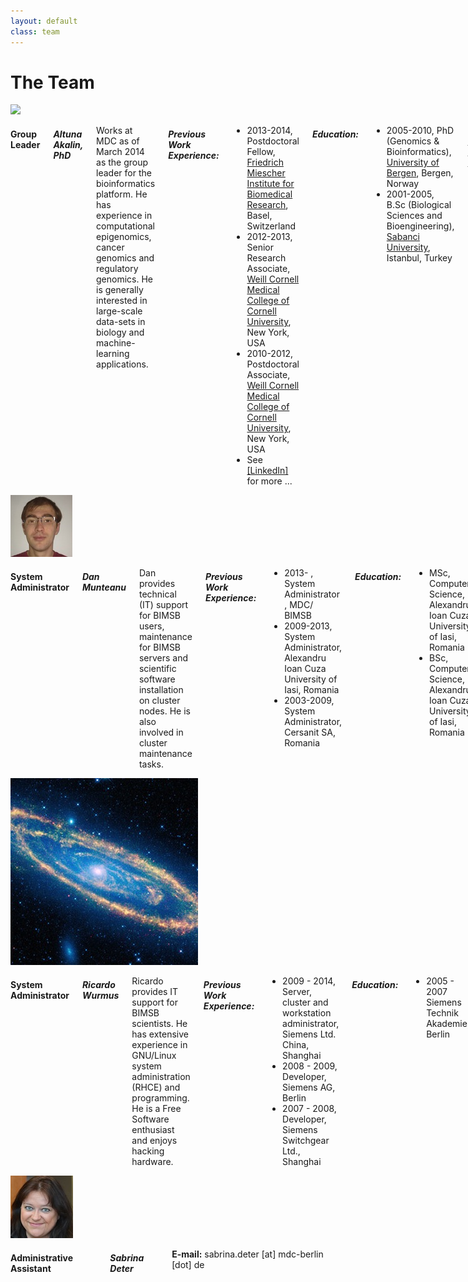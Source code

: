 ```yaml
---
layout: default
class: team
---
```


# The Team

<div class="row">
  <img src="https://avatars.githubusercontent.com/u/638225" class="columns myroundThumb">
  <div class="large-10 columns" markdown="1">

#### Group Leader

##### Altuna Akalin, PhD

Works at MDC as of March 2014 as the group leader for the
bioinformatics platform. He has experience in computational
epigenomics, cancer genomics and regulatory genomics. He is generally
interested in large-scale data-sets in biology and machine-learning
applications.

##### Previous Work Experience:

- 2013-2014, Postdoctoral Fellow,
  [Friedrich Miescher Institute for Biomedical Research](http://www.fmi.ch),
  Basel, Switzerland
- 2012-2013, Senior Research Associate,
  [Weill Cornell Medical College of Cornell University](http://weill.cornell.edu),
  New York, USA
- 2010-2012, Postdoctoral Associate,
  [Weill Cornell Medical College of Cornell University](http://weill.cornell.edu),
  New York, USA
- See [[LinkedIn]](http://www.linkedin.com/in/altunaakalin) for more
  ...

##### Education:

- 2005-2010, PhD (Genomics &amp; Bioinformatics), [University of Bergen](http://www.uib.no), Bergen, Norway
- 2001-2005, B.Sc (Biological Sciences and Bioengineering), [Sabanci University](http://www.sabanciuniv.edu), Istanbul, Turkey

**Publications:** [[PubMed]](http://www.ncbi.nlm.nih.gov/pubmed?term=Akalin%2C%20Altuna[Full%20Author%20Name])
[[GoogleScholar]](http://scholar.google.com/citations?user=UWxaFlcAAAAJ&amp;hl=en) [[ImpactStory]](https://impactstory.org/AltunaAkalin)

**Websites:**
[[LinkedIn]](http://www.linkedin.com/in/altunaakalin)
[[Mendeley]](http://www.mendeley.com/profiles/altuna-akalin/)
[[Github]](https://github.com/al2na)
[[slideshare]](http://www.slideshare.net/altunaakalin)
[[blog]](http://zvfak.blogspot.com)

**E-mail:** altuna.akalin [at] mdc-berlin [dot] de
</div></div>



<div class="row">
  <img src="img/team/danyel.jpg" class="columns myroundThumb">
  <div class="large-10 columns" markdown="1">

#### System Administrator

##### Dan Munteanu

Dan provides technical (IT) support for BIMSB users, maintenance for
BIMSB servers and scientific software installation on cluster
nodes. He is also involved in cluster maintenance tasks.

##### Previous Work Experience:

- 2013- , System Administrator , MDC/ BIMSB
- 2009-2013, System Administrator, Alexandru Ioan Cuza University of
  Iasi, Romania
- 2003-2009, System Administrator, Cersanit SA, Romania

##### Education:

- MSc, Computer Science, Alexandru Ioan Cuza University of Iasi, Romania
- BSc, Computer Science, Alexandru Ioan Cuza University of Iasi, Romania

**Websites:**
[[LinkedIn]](http://de.linkedin.com/pub/dan-munteanu/37/204/642)

**E-mail:** dan.munteanu [at] mdc-berlin [dot] de
</div></div>



<div class="row">
  <img src="img/andromeda-orbit.jpg" class="columns myroundThumb">
  <div class="large-10 columns" markdown="1">

#### System Administrator

##### Ricardo Wurmus

Ricardo provides IT support for BIMSB scientists.  He has extensive
experience in GNU/Linux system administration (RHCE) and programming.
He is a Free Software enthusiast and enjoys hacking hardware.


##### Previous Work Experience:
- 2009 - 2014, Server, cluster and workstation administrator, Siemens Ltd. China, Shanghai
- 2008 - 2009, Developer, Siemens AG, Berlin
- 2007 - 2008, Developer, Siemens Switchgear Ltd., Shanghai

##### Education:
- 2005 - 2007 Siemens Technik Akademie, Berlin

**Websites:**
[[Homepage]](http://elephly.net)
[[Github]](https://github.com/rekado)
[[Gitorious]](https://gitorious.org/~rekado)

**E-mail:** ricardo.wurmus [at] mdc-berlin [dot] de
</div></div>



<div class="row">
  <img src="img/team/sabrina.jpg" class="columns myroundThumb">
  <div class="large-10 columns" markdown="1">

#### Administrative Assistant

##### Sabrina Deter

**E-mail:** sabrina.deter [at] mdc-berlin [dot] de
</div></div>
